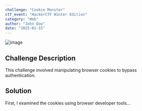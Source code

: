 ```yaml
---
challenge: "Cookie Monster"
ctf_event: "HackerCTF Winter Edition"
category: "Web"
author: "John Doe"
date: "2025-01-15"
---
```


![image](https://github.com/user-attachments/assets/1c084c01-ee75-4490-9baf-7469978bd88d)

## Challenge Description
This challenge involved manipulating browser cookies to bypass authentication.




## Solution
First, I examined the cookies using browser developer tools...
